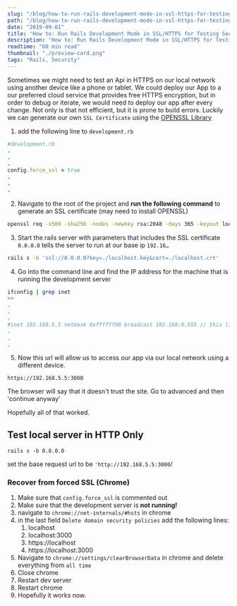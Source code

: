 ```yaml
---
slug: "/blog/how-to-run-rails-development-mode-in-ssl-https-for-testing-secure-apis"
path: "/blog/how-to-run-rails-development-mode-in-ssl-https-for-testing-secure-apis"
date: "2019-09-01"
title: "How to: Run Rails Development Mode in SSL/HTTPS for Testing Secure Apis"
description: "How to: Run Rails Development Mode in SSL/HTTPS for Testing Secure Apis"
readtime: "60 min read"
thumbnail: "./preview-card.png"
tags: "Rails, Security"
---
```


Sometimes we might need to test an Api in HTTPS on our local network using another device like a phone or tablet. We could deploy our App to a our preferred cloud service that provides free HTTPS encryption, but in order to debug or iterate, we would need to deploy our app after every change. Not only is that not efficient, but it is prone to build errors. Luckily we can generate our own `SSL Certificate` using the [OPENSSL Library](https://www.openssl.org/)

1. add the following line to `development.rb`

```ruby
#development.rb
.
.
.
config.force_ssl = true
.
.
.
```

2. Navigate to the root of the project and **run the following command** to generate an SSL certificate (may need to install OPENSSL)

```bash
openssl req -x509 -sha256 -nodes -newkey rsa:2048 -days 365 -keyout localhost.key -out localhost.crt
```

3. Start the rails server with parameters that includes the SSL certificate `0.0.0.0` tells the server to run at our base ip `192.16…`

```bash
rails s -b 'ssl://0.0.0.0?key=./localhost.key&cert=./localhost.crt'
```

4. Go into the command line and find the IP address for the machine that is running the development server

```bash
ifconfig | grep inet
>>
.
.
.
#inet 192.168.5.5 netmask 0xffffff00 broadcast 192.168.0.555 // this line #192.168.5.5
.
.
.

```

5. Now this url will allow us to access our app via our local network using a different device.

```
https://192.168.5.5:3000
```

The browser will say that it doesn't trust the site. Go to advanced and then 'continue anyway'

Hopefully all of that worked.

## Test local server in HTTP Only

`rails s -b 0.0.0.0`

set the base request url to be `'http://192.168.5.5:3000`/

### Recover from forced SSL (Chrome)

1. Make sure that `config.force_ssl` is commented out
2. Make sure that the development server is **not running!**
3. navigate to `chrome://net-internals/#hsts` in chrome
4. in the last field `Delete domain security policies` add the following lines:
   1. localhost
   2. localhost:3000
   3. https://localhost
   4. https://localhost:3000
5. Navigate to `chrome://settings/clearBrowserData` in chrome and delete everything from `all time`
6. Close chrome
7. Restart dev server
8. Restart chrome
9. Hopefully it works now.
